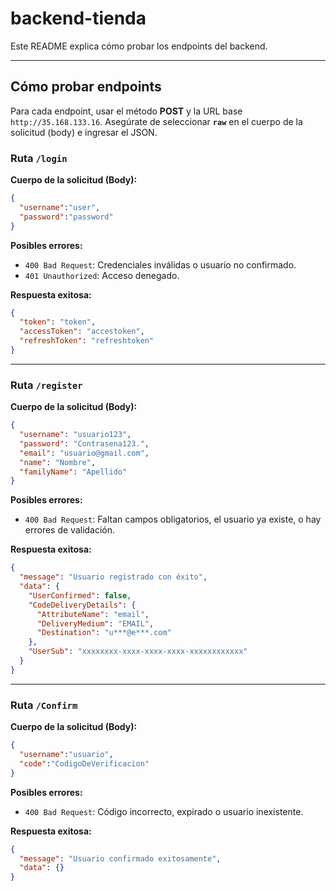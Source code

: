  # backend-tienda

 Este README explica cómo probar los endpoints del backend.

 ---

 ## Cómo probar endpoints

 Para cada endpoint, usar el método **POST** y la URL base `http://35.168.133.16`. Asegúrate de seleccionar **`raw`** en el cuerpo de la solicitud (body) e ingresar el JSON.

 ### Ruta `/login`

 **Cuerpo de la solicitud (Body):**
 ```json
 {
   "username":"user",
   "password":"password"
 }
 ```

 **Posibles errores:**
 * `400 Bad Request`: Credenciales inválidas o usuario no confirmado.
 * `401 Unauthorized`: Acceso denegado.

 **Respuesta exitosa:**
 ```json
 {
   "token": "token",
   "accessToken": "accestoken",
   "refreshToken": "refreshtoken"
 }
 ```

 ---

 ### Ruta `/register`

 **Cuerpo de la solicitud (Body):**
 ```json
 {
   "username": "usuario123",
   "password": "Contrasena123.",
   "email": "usuario@gmail.com",
   "name": "Nombre",
   "familyName": "Apellido"
 }
 ```

 **Posibles errores:**
 * `400 Bad Request`: Faltan campos obligatorios, el usuario ya existe, o hay errores de validación.

 **Respuesta exitosa:**
 ```json
 {
   "message": "Usuario registrado con éxito",
   "data": {
     "UserConfirmed": false,
     "CodeDeliveryDetails": {
       "AttributeName": "email",
       "DeliveryMedium": "EMAIL",
       "Destination": "u***@e***.com"
     },
     "UserSub": "xxxxxxxx-xxxx-xxxx-xxxx-xxxxxxxxxxxx"
   }
 }
 ```

 ---

 ### Ruta `/Confirm`

 **Cuerpo de la solicitud (Body):**
 ```json
 {
   "username":"usuario",
   "code":"CodigoDeVerificacion"
 }
 ```

 **Posibles errores:**
 * `400 Bad Request`: Código incorrecto, expirado o usuario inexistente.

 **Respuesta exitosa:**
 ```json
 {
   "message": "Usuario confirmado exitosamente",
   "data": {}
 }
 ```

